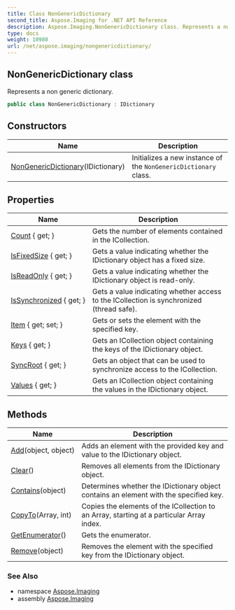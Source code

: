 ```yaml
---
title: Class NonGenericDictionary
second_title: Aspose.Imaging for .NET API Reference
description: Aspose.Imaging.NonGenericDictionary class. Represents a non generic dictionary
type: docs
weight: 10980
url: /net/aspose.imaging/nongenericdictionary/
---
```

## NonGenericDictionary class

Represents a non generic dictionary.

```csharp
public class NonGenericDictionary : IDictionary
```

## Constructors

| Name | Description |
| --- | --- |
| [NonGenericDictionary](nongenericdictionary/)(IDictionary) | Initializes a new instance of the `NonGenericDictionary` class. |

## Properties

| Name | Description |
| --- | --- |
| [Count](../../aspose.imaging/nongenericdictionary/count/) { get; } | Gets the number of elements contained in the ICollection. |
| [IsFixedSize](../../aspose.imaging/nongenericdictionary/isfixedsize/) { get; } | Gets a value indicating whether the IDictionary object has a fixed size. |
| [IsReadOnly](../../aspose.imaging/nongenericdictionary/isreadonly/) { get; } | Gets a value indicating whether the IDictionary object is read-only. |
| [IsSynchronized](../../aspose.imaging/nongenericdictionary/issynchronized/) { get; } | Gets a value indicating whether access to the ICollection is synchronized (thread safe). |
| [Item](../../aspose.imaging/nongenericdictionary/item/) { get; set; } | Gets or sets the element with the specified key. |
| [Keys](../../aspose.imaging/nongenericdictionary/keys/) { get; } | Gets an ICollection object containing the keys of the IDictionary object. |
| [SyncRoot](../../aspose.imaging/nongenericdictionary/syncroot/) { get; } | Gets an object that can be used to synchronize access to the ICollection. |
| [Values](../../aspose.imaging/nongenericdictionary/values/) { get; } | Gets an ICollection object containing the values in the IDictionary object. |

## Methods

| Name | Description |
| --- | --- |
| [Add](../../aspose.imaging/nongenericdictionary/add/)(object, object) | Adds an element with the provided key and value to the IDictionary object. |
| [Clear](../../aspose.imaging/nongenericdictionary/clear/)() | Removes all elements from the IDictionary object. |
| [Contains](../../aspose.imaging/nongenericdictionary/contains/)(object) | Determines whether the IDictionary object contains an element with the specified key. |
| [CopyTo](../../aspose.imaging/nongenericdictionary/copyto/)(Array, int) | Copies the elements of the ICollection to an Array, starting at a particular Array index. |
| [GetEnumerator](../../aspose.imaging/nongenericdictionary/getenumerator/)() | Gets the enumerator. |
| [Remove](../../aspose.imaging/nongenericdictionary/remove/)(object) | Removes the element with the specified key from the IDictionary object. |

### See Also

* namespace [Aspose.Imaging](../../aspose.imaging/)
* assembly [Aspose.Imaging](../../)


